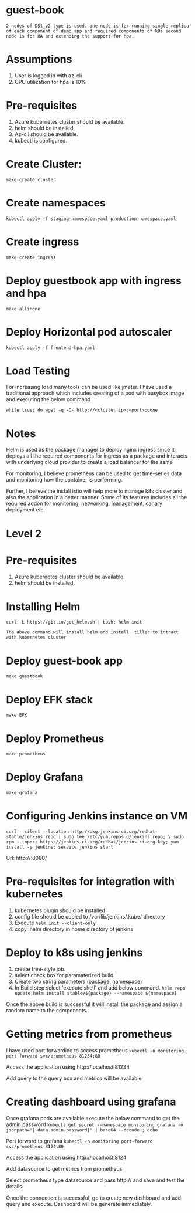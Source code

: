 # guest-book

`2 nodes of DS1_v2 type is used.
one node is for running single replica of each component of demo app and required components of k8s
second node is for HA and extending the support for hpa.
`
# Assumptions
1. User is logged in with az-cli
2. CPU utilization for hpa is 10%

# Pre-requisites
1. Azure kubernetes cluster should be available.
2. helm should be installed.
3. Az-cli should be available. 
4. kubectl is configured.

# Create Cluster:
`make create_cluster`

# Create namespaces
`kubectl apply -f staging-namespace.yaml production-namespace.yaml`

# Create ingress
`make create_ingress`

# Deploy guestbook app with ingress and hpa
`make allinone`

# Deploy Horizontal pod autoscaler
`kubectl apply -f frontend-hpa.yaml`

# Load Testing
For increasing load many tools can be used like jmeter.
I have used a traditional approach which includes creating of a pod with busybox image and executing the below command

`while true; do wget -q -O- http://<cluster ip>:<port>;done`

# Notes
Helm is used as the package manager to deploy nginx ingress since it deploys all the required components for ingress as a package and interacts with underlying cloud provider to create a load balancer for the same

For monitoring, I believe prometheus can be used to get time-series data and monitoring how the container is performing.

Further, I believe the install istio will help more to manage k8s cluster and also the application in a better manner.
Some of its features includes all the required addon for monitoring, networking, management, canary deployment etc.


# Level 2

# Pre-requisites
1. Azure kubernetes cluster should be available.
2. helm should be installed.

# Installing Helm
    curl -L https://git.io/get_helm.sh | bash; helm init

    The above command will install helm and install  tiller to intract with kubernetes cluster

# Deploy guest-book app
   `make guestbook`

# Deploy EFK stack 
   `make EFK`

# Deploy Prometheus
   `make prometheus`

# Deploy Grafana
   `make grafana`


# Configuring  Jenkins instance on VM
   `curl --silent --location http://pkg.jenkins-ci.org/redhat-stable/jenkins.repo | sudo tee /etc/yum.repos.d/jenkins.repo; \
   sudo rpm --import https://jenkins-ci.org/redhat/jenkins-ci.org.key; yum install -y jenkins; service jenkins start`

   Url: http://<host IP>:8080/

# Pre-requisites for integration with kubernetes
1. kubernetes plugin should be installed
2. config file should be copied to /var/lib/jenkins/.kube/ directory
3. Execute `helm init --client-only`
4. copy .helm directory in home directory of jenkins

# Deploy to k8s using jenkins 

1. create free-style job.
2. select check box for paramaterized build
3. Create two string parameters (package, namespace)
4. In Build step select 'execute shell' and add below command.
   `helm repo update;helm install stable/${package} --namespace ${namespace}`

Once the above build is successful it will install the package and assign a random name to the components.

# Getting metrics from prometheus 

I have used port forwarding to access prometheus
`kubectl -n monitoring port-forward svc/prometheus 81234:80`

Access the application using http://localhost:81234

Add query to the query box and metrics will be available 

# Creating dashboard using grafana

Once grafana pods are available execute the below command to get the  admin password
 `kubectl get secret --namespace monitoring grafana -o jsonpath="{.data.admin-password}" | base64 --decode ; echo`

Port forward to grafana
 `kubectl -n monitoring port-forward svc/prometheus 8124:80`

Access the application using http://localhost:8124 

Add datasource to get metrics from prometheus
 
 Select prometheus type datasource and pass http://<cluster ip of prometheus service> and save and test the details

 Once the connection is successful, go to create new dashboard and add query and execute.
 Dashboard will be generate immediately.

   


